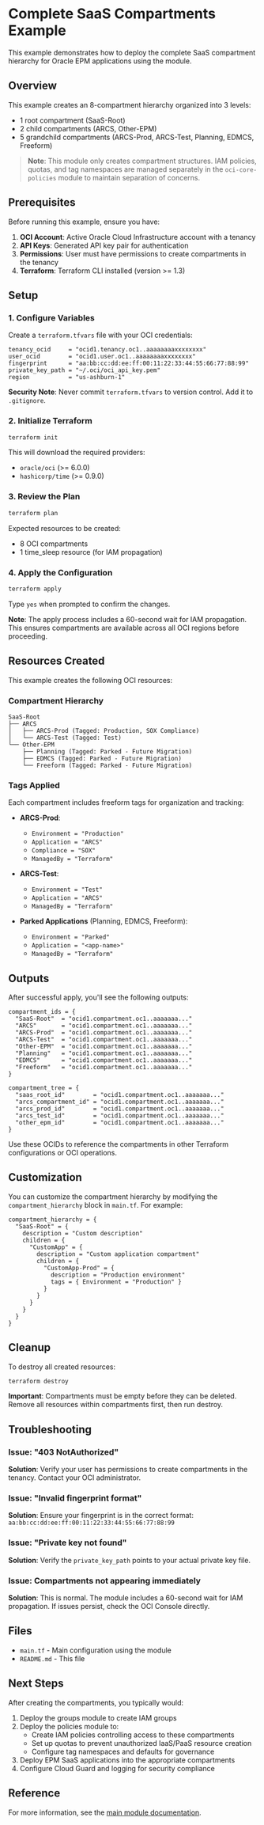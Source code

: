 # Complete SaaS Compartments Example

This example demonstrates how to deploy the complete SaaS compartment hierarchy for Oracle EPM applications using the module.

## Overview

This example creates an 8-compartment hierarchy organized into 3 levels:
- 1 root compartment (SaaS-Root)
- 2 child compartments (ARCS, Other-EPM)
- 5 grandchild compartments (ARCS-Prod, ARCS-Test, Planning, EDMCS, Freeform)

> **Note**: This module only creates compartment structures. IAM policies, quotas, and tag namespaces are managed separately in the `oci-core-policies` module to maintain separation of concerns.

## Prerequisites

Before running this example, ensure you have:

1. **OCI Account**: Active Oracle Cloud Infrastructure account with a tenancy
2. **API Keys**: Generated API key pair for authentication
3. **Permissions**: User must have permissions to create compartments in the tenancy
4. **Terraform**: Terraform CLI installed (version >= 1.3)

## Setup

### 1. Configure Variables

Create a `terraform.tfvars` file with your OCI credentials:

```hcl
tenancy_ocid     = "ocid1.tenancy.oc1..aaaaaaaaxxxxxxxx"
user_ocid        = "ocid1.user.oc1..aaaaaaaaxxxxxxxx"
fingerprint      = "aa:bb:cc:dd:ee:ff:00:11:22:33:44:55:66:77:88:99"
private_key_path = "~/.oci/oci_api_key.pem"
region           = "us-ashburn-1"
```

**Security Note**: Never commit `terraform.tfvars` to version control. Add it to `.gitignore`.

### 2. Initialize Terraform

```bash
terraform init
```

This will download the required providers:
- `oracle/oci` (>= 6.0.0)
- `hashicorp/time` (>= 0.9.0)

### 3. Review the Plan

```bash
terraform plan
```

Expected resources to be created:
- 8 OCI compartments
- 1 time_sleep resource (for IAM propagation)

### 4. Apply the Configuration

```bash
terraform apply
```

Type `yes` when prompted to confirm the changes.

**Note**: The apply process includes a 60-second wait for IAM propagation. This ensures compartments are available across all OCI regions before proceeding.

## Resources Created

This example creates the following OCI resources:

### Compartment Hierarchy

```
SaaS-Root
├── ARCS
│   ├── ARCS-Prod (Tagged: Production, SOX Compliance)
│   └── ARCS-Test (Tagged: Test)
└── Other-EPM
    ├── Planning (Tagged: Parked - Future Migration)
    ├── EDMCS (Tagged: Parked - Future Migration)
    └── Freeform (Tagged: Parked - Future Migration)
```

### Tags Applied

Each compartment includes freeform tags for organization and tracking:

- **ARCS-Prod**:
  - `Environment = "Production"`
  - `Application = "ARCS"`
  - `Compliance = "SOX"`
  - `ManagedBy = "Terraform"`

- **ARCS-Test**:
  - `Environment = "Test"`
  - `Application = "ARCS"`
  - `ManagedBy = "Terraform"`

- **Parked Applications** (Planning, EDMCS, Freeform):
  - `Environment = "Parked"`
  - `Application = "<app-name>"`
  - `ManagedBy = "Terraform"`

## Outputs

After successful apply, you'll see the following outputs:

```hcl
compartment_ids = {
  "SaaS-Root"  = "ocid1.compartment.oc1..aaaaaaa..."
  "ARCS"       = "ocid1.compartment.oc1..aaaaaaa..."
  "ARCS-Prod"  = "ocid1.compartment.oc1..aaaaaaa..."
  "ARCS-Test"  = "ocid1.compartment.oc1..aaaaaaa..."
  "Other-EPM"  = "ocid1.compartment.oc1..aaaaaaa..."
  "Planning"   = "ocid1.compartment.oc1..aaaaaaa..."
  "EDMCS"      = "ocid1.compartment.oc1..aaaaaaa..."
  "Freeform"   = "ocid1.compartment.oc1..aaaaaaa..."
}

compartment_tree = {
  "saas_root_id"        = "ocid1.compartment.oc1..aaaaaaa..."
  "arcs_compartment_id" = "ocid1.compartment.oc1..aaaaaaa..."
  "arcs_prod_id"        = "ocid1.compartment.oc1..aaaaaaa..."
  "arcs_test_id"        = "ocid1.compartment.oc1..aaaaaaa..."
  "other_epm_id"        = "ocid1.compartment.oc1..aaaaaaa..."
}
```

Use these OCIDs to reference the compartments in other Terraform configurations or OCI operations.

## Customization

You can customize the compartment hierarchy by modifying the `compartment_hierarchy` block in `main.tf`. For example:

```hcl
compartment_hierarchy = {
  "SaaS-Root" = {
    description = "Custom description"
    children = {
      "CustomApp" = {
        description = "Custom application compartment"
        children = {
          "CustomApp-Prod" = {
            description = "Production environment"
            tags = { Environment = "Production" }
          }
        }
      }
    }
  }
}
```

## Cleanup

To destroy all created resources:

```bash
terraform destroy
```

**Important**: Compartments must be empty before they can be deleted. Remove all resources within compartments first, then run destroy.

## Troubleshooting

### Issue: "403 NotAuthorized"
**Solution**: Verify your user has permissions to create compartments in the tenancy. Contact your OCI administrator.

### Issue: "Invalid fingerprint format"
**Solution**: Ensure your fingerprint is in the correct format: `aa:bb:cc:dd:ee:ff:00:11:22:33:44:55:66:77:88:99`

### Issue: "Private key not found"
**Solution**: Verify the `private_key_path` points to your actual private key file.

### Issue: Compartments not appearing immediately
**Solution**: This is normal. The module includes a 60-second wait for IAM propagation. If issues persist, check the OCI Console directly.

## Files

- `main.tf` - Main configuration using the module
- `README.md` - This file

## Next Steps

After creating the compartments, you typically would:

1. Deploy the groups module to create IAM groups
2. Deploy the policies module to:
   - Create IAM policies controlling access to these compartments
   - Set up quotas to prevent unauthorized IaaS/PaaS resource creation
   - Configure tag namespaces and defaults for governance
3. Deploy EPM SaaS applications into the appropriate compartments
4. Configure Cloud Guard and logging for security compliance

## Reference

For more information, see the [main module documentation](../../README.md).
